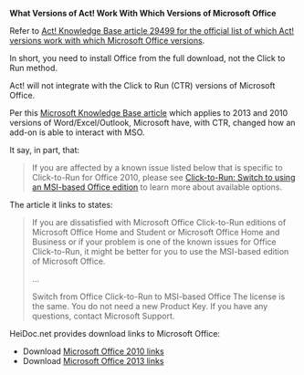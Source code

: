 **What Versions of Act! Work With Which Versions of Microsoft Office**


Refer to [Act! Knowledge Base article 29499 for the official list of which Act! versions work with which Microsoft Office versions](http://kb.swiftpage.com/app/answers/detail/a_id/29499/).

In short, you need to install Office from the full download, not the Click to Run method.

Act! will not integrate with the Click to Run (CTR) versions of Microsoft Office. 

Per this [Microsoft Knowledge Base article](http://office.microsoft.com/en-au/excel-help/click-to-run-known-issues-HA101850565.aspx?CTT=1) which applies to 2013 and 2010 versions of Word/Excel/Outlook, Microsoft have, with CTR, changed how an add-on is able to interact with MSO. 

It say, in part, that:

> If you are affected by a known issue listed below that is specific
> to Click-to-Run for Office 2010, please see [Click-to-Run: 
> Switch to using an MSI-based Office edition](http://office.microsoft.com/en-au/excel-help/redir/HA101850538.aspx?CTT=5&origin=HA101850565) 
> to learn more about available options.

The article it links to states:

> If you are dissatisfied with Microsoft Office Click-to-Run 
> editions of Microsoft Office Home and Student or Microsoft 
> Office Home and Business or if your problem is one of the 
> known issues for Office Click-to-Run, it might be better 
> for you to use the MSI-based edition of Microsoft Office.
> 
> ...
> 
> Switch from Office Click-to-Run to MSI-based Office
> The license is the same. You do not need a new Product Key. 
> If you have any questions, contact Microsoft Support.

HeiDoc.net provides download links to Microsoft Office:

   * Download [Microsoft Office 2010 links](http://www.heidoc.net/joomla/technology-science/microsoft/18-office-2010-direct-download-links)
   * Download [Microsoft Office 2013 links](http://www.heidoc.net/joomla/technology-science/microsoft/73-office-2013-direct-download-links)
 
 
 
